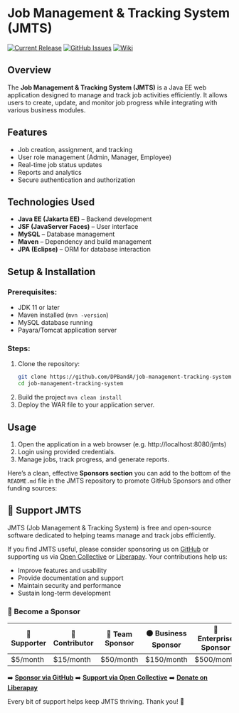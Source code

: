 # Job Management & Tracking System (JMTS)

[![Current Release](https://img.shields.io/badge/release-latest-green.svg)](https://github.com/DPBandA/job-management-tracking-system/releases/latest)
[![GitHub Issues](https://img.shields.io/github/issues/dpbanda/job-management-tracking-system.svg)](https://github.com/dpbanda/job-management-tracking-system/issues)
[![Wiki](https://img.shields.io/badge/documentation-wiki-green.svg)](https://github.com/DPBandA/job-management-tracking-system/wiki)

## Overview
The **Job Management & Tracking System (JMTS)** is a Java EE web application designed 
to manage and track job activities efficiently. It allows users to create, update, 
and monitor job progress while integrating with various business modules.

## Features
- Job creation, assignment, and tracking
- User role management (Admin, Manager, Employee)
- Real-time job status updates
- Reports and analytics
- Secure authentication and authorization

## Technologies Used
- **Java EE (Jakarta EE)** – Backend development
- **JSF (JavaServer Faces)** – User interface
- **MySQL** – Database management
- **Maven** – Dependency and build management
- **JPA (Eclipse)** – ORM for database interaction

## Setup & Installation
### Prerequisites:
- JDK 11 or later
- Maven installed (`mvn -version`)
- MySQL database running
- Payara/Tomcat application server

### Steps:
1. Clone the repository:
   ```sh
   git clone https://github.com/DPBandA/job-management-tracking-system.git
   cd job-management-tracking-system
2. Build the project
   `mvn clean install`
3. Deploy the WAR file to your application server.

## Usage
1. Open the application in a web browser (e.g. http://localhost:8080/jmts)
2. Login using provided credentials.
3. Manage jobs, track progress, and generate reports.

Here’s a clean, effective **Sponsors section** you can add to the bottom of the `README.md` file in the JMTS repository to promote GitHub Sponsors and other funding sources:

## 💖 Support JMTS

JMTS (Job Management & Tracking System) is free and open-source software dedicated to helping teams manage and track jobs efficiently.

If you find JMTS useful, please consider sponsoring us on [GitHub](https://github.com/sponsors/DPBandA) or supporting us via [Open Collective](https://opencollective.com/jmts) or [Liberapay](https://liberapay.com/jmts). Your contributions help us:

* Improve features and usability
* Provide documentation and support
* Maintain security and performance
* Sustain long-term development

### 🙏 Become a Sponsor

| 💚 Supporter | 💙 Contributor | 💜 Team Sponsor | 🟠 Business Sponsor | 🔷 Enterprise Sponsor |
| ------------ | -------------- | --------------- | ------------------- | --------------------- |
| \$5/month    | \$15/month     | \$50/month      | \$150/month         | \$500/month           |

➡️ [**Sponsor via GitHub**](https://github.com/sponsors/DPBandA)
➡️ [**Support via Open Collective**](https://opencollective.com/jmts)
➡️ [**Donate on Liberapay**](https://liberapay.com/jmts)

Every bit of support helps keep JMTS thriving. Thank you! 💫
